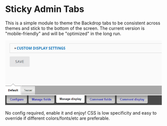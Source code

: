 # Sticky Admin Tabs

This is a simple module to theme the Backdrop tabs to be consistent across themes and stick to the bottom of the screen. The current version is "mobile-friendly" and will be "optimized" in the long run.

![Screenshot of tabs](preview.png)

No config required, enable it and enjoy! CSS is low specificity and easy to override if different colors/fonts/etc are preferable.